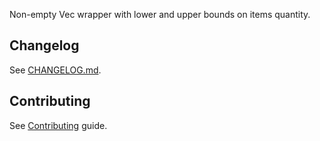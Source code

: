 Non-empty Vec wrapper with lower and upper bounds on items quantity.

## Changelog
See [CHANGELOG.md](CHANGELOG.md).

## Contributing
See [Contributing](CONTRIBUTING.md) guide.
